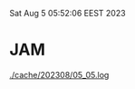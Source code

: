 Sat Aug  5 05:52:06 EEST 2023
# JAM
<a href='./cache/202308/05_05.log'>./cache/202308/05_05.log</a>
